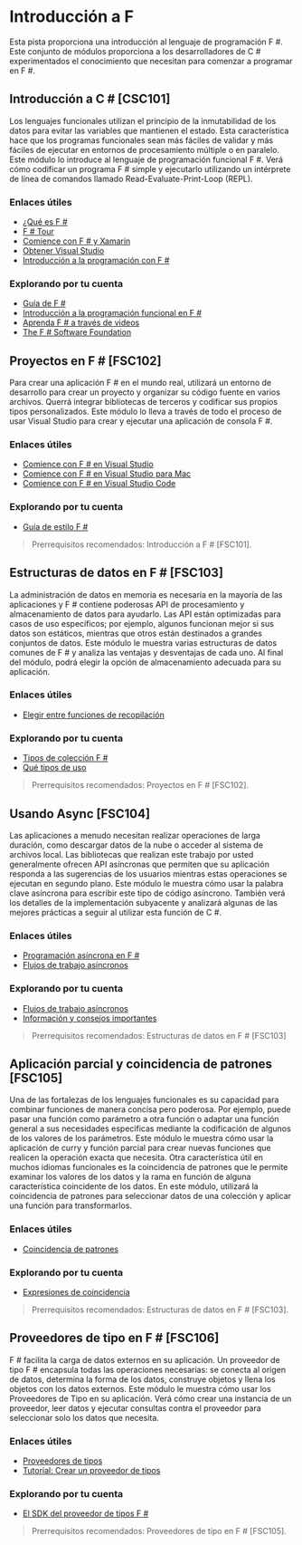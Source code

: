 # Introducción a F #

Esta pista proporciona una introducción al lenguaje de programación F #. Este conjunto de módulos proporciona a los desarrolladores de C # experimentados el conocimiento que necesitan para comenzar a programar en F #.

## Introducción a C # [CSC101]

Los lenguajes funcionales utilizan el principio de la inmutabilidad de los datos para evitar las variables que mantienen el estado. Esta característica hace que los programas funcionales sean más fáciles de validar y más fáciles de ejecutar en entornos de procesamiento múltiple o en paralelo. Este módulo lo introduce al lenguaje de programación funcional F #. Verá cómo codificar un programa F # simple y ejecutarlo utilizando un intérprete de línea de comandos llamado Read-Evaluate-Print-Loop (REPL).

### Enlaces útiles

- [¿Qué es F #](https://docs.microsoft.com/es-es/dotnet/fsharp/what-is-fsharp)
- [F # Tour](https://docs.microsoft.com/es-es/dotnet/fsharp/tour)
- [Comience con F # y Xamarin](https://docs.microsoft.com/xamarin/cross-platform/platform/fsharp/)
- [Obtener Visual Studio](https://visualstudio.microsoft.com/vs/)
- [Introducción a la programación con F #](https://www.youtube.com/watch?v=Teak30_pXHk&list=PLEoMzSkcN8oNiJ67Hd7oRGgD1d4YBxYGC)

### Explorando por tu cuenta

- [Guía de F #](https://docs.microsoft.com/es-es/dotnet/fsharp/)
- [Introducción a la programación funcional en F #](https://docs.microsoft.com/es-es/dotnet/fsharp/introduction-to-functional-programming/)
- [Aprenda F # a través de videos](https://docs.microsoft.com/es-es/dotnet/fsharp/#learn-f-through-videos)
- [The F # Software Foundation](https://fsharp.org/)

## Proyectos en F # [FSC102]

Para crear una aplicación F # en el mundo real, utilizará un entorno de desarrollo para crear un proyecto y organizar su código fuente en varios archivos. Querrá integrar bibliotecas de terceros y codificar sus propios tipos personalizados. Este módulo lo lleva a través de todo el proceso de usar Visual Studio para crear y ejecutar una aplicación de consola F #.

### Enlaces útiles

- [Comience con F # en Visual Studio](https://docs.microsoft.com/es-es/dotnet/fsharp/get-started/get-started-visual-studio)
- [Comience con F # en Visual Studio para Mac](https://docs.microsoft.com/es-es/dotnet/fsharp/get-started/get-started-with-visual-studio-for-mac)
- [Comience con F # en Visual Studio Code](https://docs.microsoft.com/es-es/dotnet/fsharp/get-started/get-started-vscode)

### Explorando por tu cuenta

- [Guía de estilo F #](https://docs.microsoft.com/es-es/dotnet/fsharp/style-guide/)

> Prerrequisitos recomendados: Introducción a F # [FSC101].

## Estructuras de datos en F # [FSC103]

La administración de datos en memoria es necesaria en la mayoría de las aplicaciones y F # contiene poderosas API de procesamiento y almacenamiento de datos para ayudarlo. Las API están optimizadas para casos de uso específicos; por ejemplo, algunos funcionan mejor si sus datos son estáticos, mientras que otros están destinados a grandes conjuntos de datos. Este módulo le muestra varias estructuras de datos comunes de F # y analiza las ventajas y desventajas de cada uno. Al final del módulo, podrá elegir la opción de almacenamiento adecuada para su aplicación.

### Enlaces útiles

- [Elegir entre funciones de recopilación](https://fsharpforfunandprofit.com/posts/list-module-functions/)

### Explorando por tu cuenta

- [Tipos de colección F #](https://docs.microsoft.com/es-es/dotnet/fsharp/language-reference/fsharp-collection-types)
- [Qué tipos de uso](https://docs.microsoft.com/es-es/dotnet/fsharp/tour#which-types-to-use)

> Prerrequisitos recomendados: Proyectos en F # [FSC102].

## Usando Async [FSC104]

Las aplicaciones a menudo necesitan realizar operaciones de larga duración, como descargar datos de la nube o acceder al sistema de archivos local. Las bibliotecas que realizan este trabajo por usted generalmente ofrecen API asíncronas que permiten que su aplicación responda a las sugerencias de los usuarios mientras estas operaciones se ejecutan en segundo plano. Este módulo le muestra cómo usar la palabra clave asíncrona para escribir este tipo de código asíncrono. También verá los detalles de la implementación subyacente y analizará algunas de las mejores prácticas a seguir al utilizar esta función de C #.

### Enlaces útiles

- [Programación asíncrona en F #](https://docs.microsoft.com/es-es/dotnet/fsharp/tutorials/asynchronous-and-concurrent-programming/async)
- [Flujos de trabajo asíncronos](https://docs.microsoft.com/es-es/dotnet/fsharp/language-reference/asynchronous-workflows)

### Explorando por tu cuenta

- [Flujos de trabajo asíncronos](https://docs.microsoft.com/es-es/dotnet/fsharp/language-reference/asynchronous-workflows)
- [Información y consejos importantes](https://docs.microsoft.com/es-es/dotnet/fsharp/tutorials/asynchronous-and-concurrent-programming/async#important-info-and-advice)


> Prerrequisitos recomendados: Estructuras de datos en F # [FSC103]

## Aplicación parcial y coincidencia de patrones [FSC105]

Una de las fortalezas de los lenguajes funcionales es su capacidad para combinar funciones de manera concisa pero poderosa. Por ejemplo, puede pasar una función como parámetro a otra función o adaptar una función general a sus necesidades específicas mediante la codificación de algunos de los valores de los parámetros. Este módulo le muestra cómo usar la aplicación de curry y función parcial para crear nuevas funciones que realicen la operación exacta que necesita. Otra característica útil en muchos idiomas funcionales es la coincidencia de patrones que le permite examinar los valores de los datos y la rama en función de alguna característica coincidente de los datos. En este módulo, utilizará la coincidencia de patrones para seleccionar datos de una colección y aplicar una función para transformarlos.

### Enlaces útiles

- [Coincidencia de patrones](https://docs.microsoft.com/es-es/dotnet/fsharp/language-reference/pattern-matching)


### Explorando por tu cuenta

- [Expresiones de coincidencia](https://docs.microsoft.com/es-es/dotnet/fsharp/language-reference/match-expressions)

> Prerrequisitos recomendados: Estructuras de datos en F # [FSC103].

## Proveedores de tipo en F # [FSC106]

F # facilita la carga de datos externos en su aplicación. Un proveedor de tipo F # encapsula todas las operaciones necesarias: se conecta al origen de datos, determina la forma de los datos, construye objetos y llena los objetos con los datos externos. Este módulo le muestra cómo usar los Proveedores de Tipo en su aplicación. Verá cómo crear una instancia de un proveedor, leer datos y ejecutar consultas contra el proveedor para seleccionar solo los datos que necesita.

### Enlaces útiles

- [Proveedores de tipos](https://docs.microsoft.com/es-es/dotnet/fsharp/tutorials/type-providers/)
- [Tutorial: Crear un proveedor de tipos](https://docs.microsoft.com/es-es/dotnet/fsharp/tutorials/type-providers/creating-a-type-provider)

### Explorando por tu cuenta

- [El SDK del proveedor de tipos F #](https://github.com/fsprojects/FSharp.TypeProviders.SDK)

> Prerrequisitos recomendados: Proveedores de tipo en F # [FSC105].
